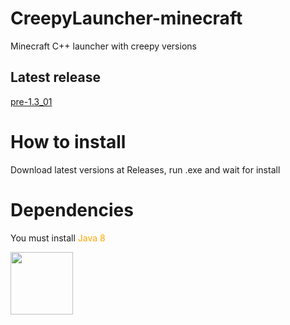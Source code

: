 # CreepyLauncher-minecraft
Minecraft C++ launcher with creepy versions
## Latest release
[pre-1.3_01](https://github.com/FimastGD/CreepyLauncher-minecraft/releases/tag/pre-1.3_01)
# How to install
Download latest versions at Releases, run .exe and wait for install
# Dependencies
You must install <font color="orange">Java 8</font>


<img src="icon.ico" width="100px">
